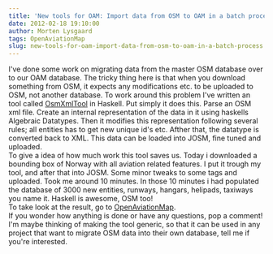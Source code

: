```yaml
---
title: 'New tools for OAM: Import data from OSM to OAM in a batch process.'
date: 2012-02-18 19:10:00
author: Morten Lysgaard
tags: OpenAviationMap
slug: new-tools-for-oam-import-data-from-osm-to-oam-in-a-batch-process
---
```


I've done some work on migrating data from the master OSM database over
to our OAM database. The tricky thing here is that when you download
something from OSM, it expects any modifications etc. to be uploaded to
OSM, not another database. To work around this problem I've written an
tool called [OsmXmlTool](https://github.com/molysgaard/OsmXmlTool) in
Haskell. Put simply it does this. Parse an OSM xml file. Create an
internal representation of the data in it using haskells Algebraic
Datatypes. Then it modifies this representation following several rules;
all entities has to get new unique id's etc. Afther that, the datatype
is converted back to XML. This data can be loaded into JOSM, fine tuned
and uploaded.\
To give a idea of how much work this tool saves us. Today i downloaded a
bounding box of Norway with all aviation related features. I put it
trough my tool, and after that into JOSM. Some minor tweaks to some tags
and uploaded. Took me around 10 minutes. In those 10 minutes i had
populated the database of 3000 new entities, runways, hangars, helipads,
taxiways you name it. Haskell is awesome, OSM too!\
To take look at the result, go to
[OpenAviationMap](http://openaviationmap.org/?lat=57.5&lon=20&zoom=5).\
If you wonder how anything is done or have any questions, pop a comment!
I'm maybe thinking of making the tool generic, so that it can be used in
any project that want to migrate OSM data into their own database, tell
me if you're interested.

